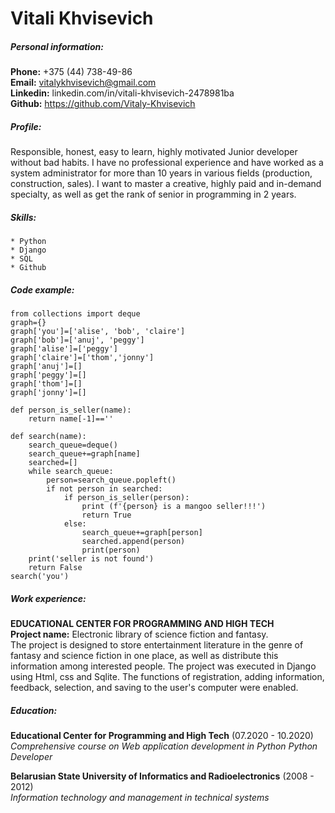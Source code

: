 # Vitali Khvisevich

##### Personal information:

**Phone:** +375 (44) 738-49-86  
**Email:** vitalykhvisevich@gmail.com  
**Linkedin:** linkedin.com/in/vitali-khvisevich-2478981ba  
**Github:** https://github.com/Vitaly-Khvisevich  

##### Profile:
  Responsible, honest, easy to learn, highly motivated Junior developer without bad habits. I have no professional experience and have worked as a system administrator for more than 10 years in various fields (production, construction, sales). I want to master a creative, highly paid and in-demand specialty, as well as get the rank of senior in  programming in 2 years.
  
 ##### Skills:
	* Python
	* Django
	* SQL
	* Github

##### Code example:
```
from collections import deque
graph={}
graph['you']=['alise', 'bob', 'claire']
graph['bob']=['anuj', 'peggy']
graph['alise']=['peggy']
graph['claire']=['thom','jonny']
graph['anuj']=[]
graph['peggy']=[]
graph['thom']=[]
graph['jonny']=[]

def person_is_seller(name):
    return name[-1]==''

def search(name):
    search_queue=deque()
    search_queue+=graph[name]
    searched=[]
    while search_queue:
        person=search_queue.popleft()
        if not person in searched:
            if person_is_seller(person):
                print (f'{person} is a mangoo seller!!!')
                return True
            else:
                search_queue+=graph[person]
                searched.append(person)
                print(person)
    print('seller is not found')
    return False
search('you')
```

##### Work experience:  
**EDUCATIONAL CENTER FOR PROGRAMMING AND HIGH TECH**  
**Project name:** Electronic library of science fiction and fantasy.  
The project is designed to store entertainment literature in the genre of fantasy and science fiction in one place, as well as distribute this information among interested people. The project was executed in Django using Html, css and Sqlite. The functions of registration, adding information, feedback, selection, and saving to the user's computer were enabled.

##### Education: 
**Educational Center for Programming and High Tech** (07.2020 - 10.2020)  
*Comprehensive course on Web application development in Python Python Developer*

**Belarusian State University of Informatics and Radioelectronics** (2008 - 2012)  
*Information technology and management in technical systems*



